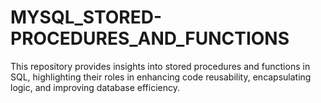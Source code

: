 # MYSQL_STORED-PROCEDURES_AND_FUNCTIONS
This repository provides insights into stored procedures and functions in SQL, highlighting their roles in enhancing code reusability, encapsulating logic, and improving database efficiency.
